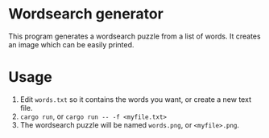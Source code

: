 # Wordsearch generator

This program generates a wordsearch puzzle from a list of words. It creates an
image which can be easily printed.

# Usage

1. Edit `words.txt` so it contains the words you want, or create a new text
    file.
2. `cargo run`, or `cargo run -- -f <myfile.txt>`
3. The wordsearch puzzle will be named `words.png`, or `<myfile>.png`.
